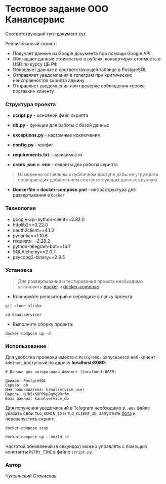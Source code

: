 # Тестовое задание ООО Каналсервис

Соответствующий гугл документ [тут](https://docs.google.com/spreadsheets/d/1L2u--y05cou36Ny_CPsSvG7P0i1YbP2PEb-Rn-3xBx8/edit?usp=share_link)

Реализованный скрипт:

* Получает данные из Google документа при помощи Google API
* Обогащает данные стоимостью в рублях, конвертируя стоимость в USD по курсу ЦБ РФ
* Обновляет данные в соответствующей таблице в PostgreSQL
* Отправляет уведомления в телеграм при критических неисправностях скрипта админу
* Отправляет уведомления при проверке соблюдения «срока поставки» клиенту

### Структура проекта

- **script.py** - основной файл скрипта
- **db.py** - функции для работы с базой данных
- **exceptions.py** - кастомные исключения
- **config.py** - конфиг
- **requirements.txt** - зависимости

- **creds.json** и **.env** - секреты для работы скрипта
> Намеренно оставлены в публичном доступе дабы не утруждать проверяющих добавлением соответствующих данных вручную

- **Dockerfile** и **docker-compose.yml** - инфраструктура для развертывания в `Docker`

### Технологии

+ google-api-python-client==2.82.0
+ httplib2==0.22.0
+ oauth2client==4.1.3
+ pydantic==1.10.6
+ requests==2.28.2
+ python-telegram-bot==13.7
+ SQLAlchemy==2.0.7
+ psycopg2-binary==2.9.5

### Установка

> Для развертывания и тестирования проекта необходимо установить [docker](https://docs.docker.com/engine/install/) и [docker-compose](https://docs.docker.com/compose/install/other/)

- Клонируйте репозиторий и перейдите в папку проекта:
```
git clone <link>

cd kanalservice/
```

- Выполните сборку проекта:
```
docker-compose up -d
```

### Использование

Для удобства проверки вместе с `PostgreSQL` запускается веб-клиент `Adminer`, доступный по адресу **localhost:8080**:

```
# Данные для авторизации Adminer (localhost:8080)

Движок: PostgreSQL
Сервер: db
Имя пользователя: kanalservice_user
Пароль: NJb5xK8PPkpDqVg9Rrfm
База данных: kanalservice_db
```

Для получения уведомлений в Telegram необходимо в `.env` файле указать свои `TLG_ADMIN_ID` и `TLG_CLIENT_ID`, запустить [бота]( http://t.me/test_kanalservice_chupss_bot) и перезапустить скрипт:

```
docker-compose stop

docker-compose up --build -d
```

Частотой обновлений (в секундах) можно управлять с помощью константы `RETRY_TIME` в файле `script.py`.

### Автор

*Чупринский Станислав*
